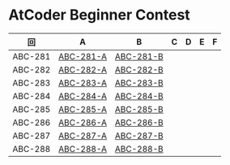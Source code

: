 # AtCoder Beginner Contest

| 回 | A | B | C | D | E | F |
|:---:|:---:|:---:|:---:|:---:|:---:|:---:|
| ABC-281 | [ABC-281-A](ABC-281-A.py) | [ABC-281-B](ABC-281-B.py) |  |  |  |  |
| ABC-282 | [ABC-282-A](ABC-282-A.py) | [ABC-282-B](ABC-282-B.py) |  |  |  |  |
| ABC-283 | [ABC-283-A](ABC-283-A.py) | [ABC-283-B](ABC-283-B.py) |  |  |  |  |
| ABC-284 | [ABC-284-A](ABC-284-A.py) | [ABC-284-B](ABC-284-B.py) |  |  |  |  |
| ABC-285 | [ABC-285-A](ABC-285-A.py) | [ABC-285-B](ABC-285-B.py) |  |  |  |  |
| ABC-286 | [ABC-286-A](ABC-286-A.py) | [ABC-286-B](ABC-286-B.py) |  |  |  |  |
| ABC-287 | [ABC-287-A](ABC-287-A.py) | [ABC-287-B](ABC-287-B.py) |  |  |  |  |
| ABC-288 | [ABC-288-A](ABC-288-A.py) | [ABC-288-B](ABC-288-B.py) |  |  |  |  |

